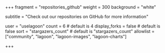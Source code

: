 +++
fragment = "repositories_github"
weight = 300
background = "white"

subtitle = "Check out our repositories on GitHub for more information"

user = "uselagoon"
count = 6 # default is 4
display_forks = false # default is false
sort = "stargazers_count" # default is "stargazers_count"
allowlist = ["community", "lagoon", "lagoon-images", "lagoon-charts"]

+++

